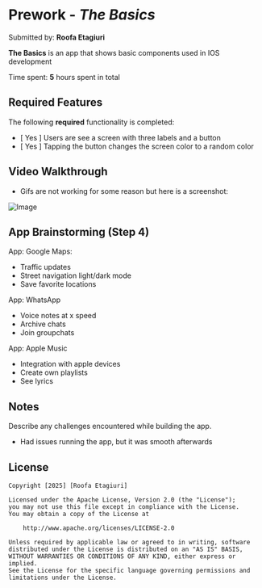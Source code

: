 # Prework - *The Basics*

Submitted by: **Roofa Etagiuri**

**The Basics** is an app that shows basic components used in IOS development  

Time spent: **5** hours spent in total

## Required Features

The following **required** functionality is completed:

- [ Yes ] Users are see a screen with three labels and a button
- [ Yes ] Tapping the button changes the screen color to a random color
 
## Video Walkthrough
- Gifs are not working for some reason but here is a screenshot:

![Image](https://github.com/user-attachments/assets/6870cbc3-d4c4-4cff-97ca-2d132a4199c9)

## App Brainstorming (Step 4)
App: Google Maps:
- Traffic updates
- Street navigation light/dark mode
- Save favorite locations

App: WhatsApp
- Voice notes at x speed
- Archive chats
- Join groupchats

App: Apple Music
- Integration with apple devices
- Create own playlists
- See lyrics

## Notes

Describe any challenges encountered while building the app.
- Had issues running the app, but it was smooth afterwards
  
## License

    Copyright [2025] [Roofa Etagiuri]

    Licensed under the Apache License, Version 2.0 (the "License");
    you may not use this file except in compliance with the License.
    You may obtain a copy of the License at

        http://www.apache.org/licenses/LICENSE-2.0

    Unless required by applicable law or agreed to in writing, software
    distributed under the License is distributed on an "AS IS" BASIS,
    WITHOUT WARRANTIES OR CONDITIONS OF ANY KIND, either express or implied.
    See the License for the specific language governing permissions and
    limitations under the License.
